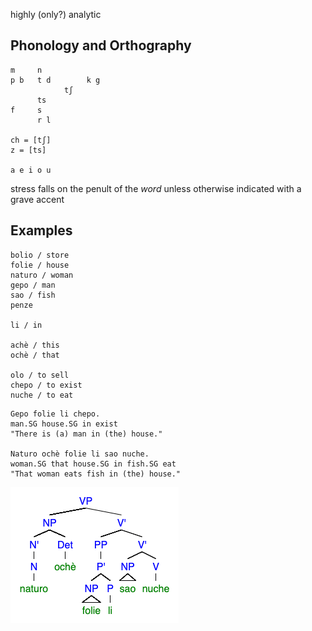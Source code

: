 highly (only?) analytic

## Phonology and Orthography
```
m     n
p b   t d        k g
            tʃ
      ts
f     s
      r l

ch = [tʃ]
z = [ts]

a e i o u
```

stress falls on the penult of the *word* unless otherwise indicated with a grave accent

## Examples
```
bolio / store
folie / house
naturo / woman
gepo / man
sao / fish
penze

li / in

achè / this
ochè / that

olo / to sell
chepo / to exist
nuche / to eat
```

```
Gepo folie li chepo.
man.SG house.SG in exist
"There is (a) man in (the) house."

Naturo ochè folie li sao nuche.
woman.SG that house.SG in fish.SG eat
"That woman eats fish in (the) house."
```

![tree](fish_eat.png)
